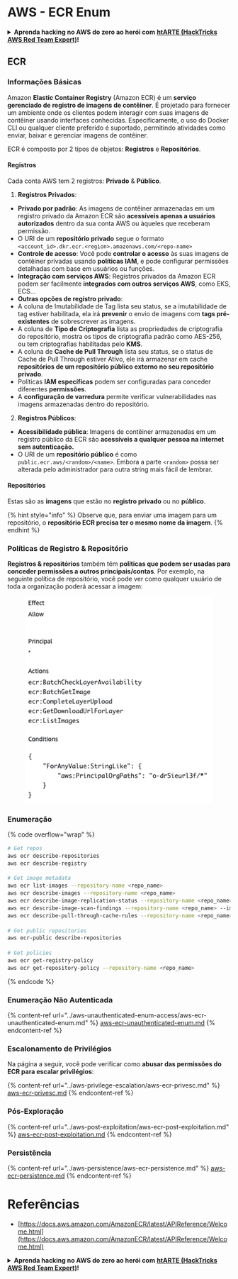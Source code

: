 # AWS - ECR Enum

<details>

<summary><strong>Aprenda hacking no AWS do zero ao herói com</strong> <a href="https://training.hacktricks.xyz/courses/arte"><strong>htARTE (HackTricks AWS Red Team Expert)</strong></a><strong>!</strong></summary>

Outras formas de apoiar o HackTricks:

* Se você quer ver sua **empresa anunciada no HackTricks** ou **baixar o HackTricks em PDF**, confira os [**PLANOS DE ASSINATURA**](https://github.com/sponsors/carlospolop)!
* Adquira o [**material oficial PEASS & HackTricks**](https://peass.creator-spring.com)
* Descubra [**A Família PEASS**](https://opensea.io/collection/the-peass-family), nossa coleção de [**NFTs exclusivos**](https://opensea.io/collection/the-peass-family)
* **Junte-se ao grupo** 💬 [**Discord**](https://discord.gg/hRep4RUj7f) ou ao [**grupo do telegram**](https://t.me/peass) ou **siga-me** no **Twitter** 🐦 [**@carlospolopm**](https://twitter.com/carlospolopm)**.**
* **Compartilhe suas técnicas de hacking enviando PRs para os repositórios do GitHub** [**HackTricks**](https://github.com/carlospolop/hacktricks) e [**HackTricks Cloud**](https://github.com/carlospolop/hacktricks-cloud).

</details>

## ECR

### Informações Básicas

Amazon **Elastic Container Registry** (Amazon ECR) é um **serviço gerenciado de registro de imagens de contêiner**. É projetado para fornecer um ambiente onde os clientes podem interagir com suas imagens de contêiner usando interfaces conhecidas. Especificamente, o uso do Docker CLI ou qualquer cliente preferido é suportado, permitindo atividades como enviar, baixar e gerenciar imagens de contêiner.

ECR é composto por 2 tipos de objetos: **Registros** e **Repositórios**.

#### Registros

Cada conta AWS tem 2 registros: **Privado** & **Público**.

1. **Registros Privados**:

* **Privado por padrão**: As imagens de contêiner armazenadas em um registro privado da Amazon ECR são **acessíveis apenas a usuários autorizados** dentro da sua conta AWS ou àqueles que receberam permissão.
* O URI de um **repositório privado** segue o formato `<account_id>.dkr.ecr.<region>.amazonaws.com/<repo-name>`
* **Controle de acesso**: Você pode **controlar o acesso** às suas imagens de contêiner privadas usando **políticas IAM**, e pode configurar permissões detalhadas com base em usuários ou funções.
* **Integração com serviços AWS**: Registros privados da Amazon ECR podem ser facilmente **integrados com outros serviços AWS**, como EKS, ECS...
* **Outras opções de registro privado**:
* A coluna de Imutabilidade de Tag lista seu status, se a imutabilidade de tag estiver habilitada, ela irá **prevenir** o envio de imagens com **tags pré-existentes** de sobrescrever as imagens.
* A coluna de **Tipo de Criptografia** lista as propriedades de criptografia do repositório, mostra os tipos de criptografia padrão como AES-256, ou tem criptografias habilitadas pelo **KMS**.
* A coluna de **Cache de Pull Through** lista seu status, se o status de Cache de Pull Through estiver Ativo, ele irá armazenar em cache **repositórios de um repositório público externo no seu repositório privado**.
* Políticas **IAM específicas** podem ser configuradas para conceder diferentes **permissões**.
* A **configuração de varredura** permite verificar vulnerabilidades nas imagens armazenadas dentro do repositório.

2. **Registros Públicos**:

* **Acessibilidade pública**: Imagens de contêiner armazenadas em um registro público da ECR são **acessíveis a qualquer pessoa na internet sem autenticação.**
* O URI de um **repositório público** é como `public.ecr.aws/<random>/<name>`. Embora a parte `<random>` possa ser alterada pelo administrador para outra string mais fácil de lembrar.

#### **Repositórios**

Estas são as **imagens** que estão no **registro privado** ou no **público**.

{% hint style="info" %}
Observe que, para enviar uma imagem para um repositório, o **repositório ECR precisa ter o mesmo nome da imagem**.
{% endhint %}

### Políticas de Registro & Repositório

**Registros & repositórios** também têm **políticas que podem ser usadas para conceder permissões a outros principais/contas**. Por exemplo, na seguinte política de repositório, você pode ver como qualquer usuário de toda a organização poderá acessar a imagem:

<figure><img src="../../../.gitbook/assets/image (87).png" alt=""><figcaption></figcaption></figure>

### Enumeração

{% code overflow="wrap" %}
```bash
# Get repos
aws ecr describe-repositories
aws ecr describe-registry

# Get image metadata
aws ecr list-images --repository-name <repo_name>
aws ecr describe-images --repository-name <repo_name>
aws ecr describe-image-replication-status --repository-name <repo_name> --image-id <image_id>
aws ecr describe-image-scan-findings --repository-name <repo_name> --image-id <image_id>
aws ecr describe-pull-through-cache-rules --repository-name <repo_name> --image-id <image_id>

# Get public repositories
aws ecr-public describe-repositories

# Get policies
aws ecr get-registry-policy
aws ecr get-repository-policy --repository-name <repo_name>
```
{% endcode %}

### Enumeração Não Autenticada

{% content-ref url="../aws-unauthenticated-enum-access/aws-ecr-unauthenticated-enum.md" %}
[aws-ecr-unauthenticated-enum.md](../aws-unauthenticated-enum-access/aws-ecr-unauthenticated-enum.md)
{% endcontent-ref %}

### Escalonamento de Privilégios

Na página a seguir, você pode verificar como **abusar das permissões do ECR para escalar privilégios**:

{% content-ref url="../aws-privilege-escalation/aws-ecr-privesc.md" %}
[aws-ecr-privesc.md](../aws-privilege-escalation/aws-ecr-privesc.md)
{% endcontent-ref %}

### Pós-Exploração

{% content-ref url="../aws-post-exploitation/aws-ecr-post-exploitation.md" %}
[aws-ecr-post-exploitation.md](../aws-post-exploitation/aws-ecr-post-exploitation.md)
{% endcontent-ref %}

### Persistência

{% content-ref url="../aws-persistence/aws-ecr-persistence.md" %}
[aws-ecr-persistence.md](../aws-persistence/aws-ecr-persistence.md)
{% endcontent-ref %}

# Referências
* [https://docs.aws.amazon.com/AmazonECR/latest/APIReference/Welcome.html](https://docs.aws.amazon.com/AmazonECR/latest/APIReference/Welcome.html)

<details>

<summary><strong>Aprenda hacking no AWS do zero ao herói com</strong> <a href="https://training.hacktricks.xyz/courses/arte"><strong>htARTE (HackTricks AWS Red Team Expert)</strong></a><strong>!</strong></summary>

Outras formas de apoiar o HackTricks:

* Se você quer ver sua **empresa anunciada no HackTricks** ou **baixar o HackTricks em PDF**, confira os [**PLANOS DE ASSINATURA**](https://github.com/sponsors/carlospolop)!
* Adquira o [**material oficial PEASS & HackTricks**](https://peass.creator-spring.com)
* Descubra [**A Família PEASS**](https://opensea.io/collection/the-peass-family), nossa coleção de [**NFTs**](https://opensea.io/collection/the-peass-family) exclusivos
* **Junte-se ao grupo** 💬 [**Discord**](https://discord.gg/hRep4RUj7f) ou ao grupo [**telegram**](https://t.me/peass) ou **siga-me** no **Twitter** 🐦 [**@carlospolopm**](https://twitter.com/carlospolopm)**.**
* **Compartilhe suas técnicas de hacking enviando PRs para os repositórios do GitHub** [**HackTricks**](https://github.com/carlospolop/hacktricks) e [**HackTricks Cloud**](https://github.com/carlospolop/hacktricks-cloud).

</details>
